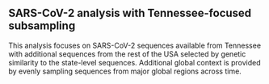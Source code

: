 ## SARS-CoV-2 analysis with Tennessee-focused subsampling
This analysis focuses on SARS-CoV-2 sequences available from Tennessee with additional sequences from the rest of the USA selected by genetic similarity to the state-level sequences. Additional global context is provided by evenly sampling sequences from major global regions across time.
